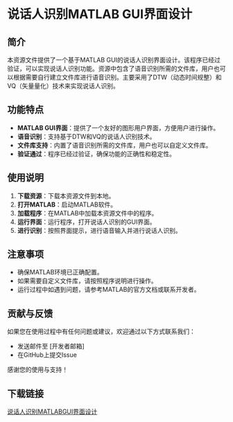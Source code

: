 # 说话人识别MATLAB GUI界面设计

## 简介
本资源文件提供了一个基于MATLAB GUI的说话人识别界面设计。该程序已经过验证，可以实现说话人识别功能。资源中包含了语音识别所需的文件库，用户也可以根据需要自行建立文件库进行语音识别。主要采用了DTW（动态时间规整）和VQ（矢量量化）技术来实现说话人识别。

## 功能特点
- **MATLAB GUI界面**：提供了一个友好的图形用户界面，方便用户进行操作。
- **语音识别**：支持基于DTW和VQ的说话人识别技术。
- **文件库支持**：内置了语音识别所需的文件库，用户也可以自定义文件库。
- **验证通过**：程序已经过验证，确保功能的正确性和稳定性。

## 使用说明
1. **下载资源**：下载本资源文件到本地。
2. **打开MATLAB**：启动MATLAB软件。
3. **加载程序**：在MATLAB中加载本资源文件中的程序。
4. **运行界面**：运行程序，打开说话人识别的GUI界面。
5. **进行识别**：按照界面提示，进行语音输入并进行说话人识别。

## 注意事项
- 确保MATLAB环境已正确配置。
- 如果需要自定义文件库，请按照程序说明进行操作。
- 运行过程中如遇到问题，请参考MATLAB的官方文档或联系开发者。

## 贡献与反馈
如果您在使用过程中有任何问题或建议，欢迎通过以下方式联系我们：
- 发送邮件至 [开发者邮箱]
- 在GitHub上提交Issue

感谢您的使用与支持！

## 下载链接

[说话人识别MATLABGUI界面设计](https://pan.quark.cn/s/7acae4b267c1)